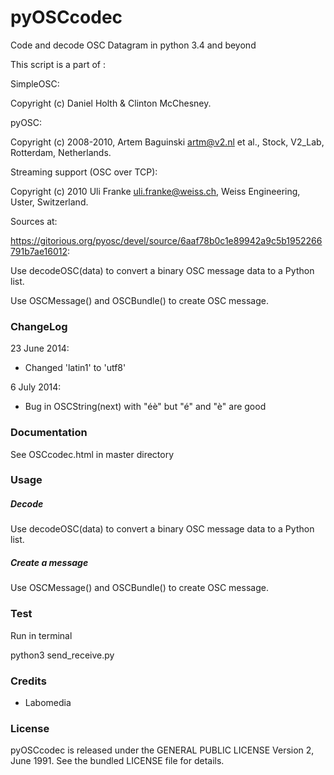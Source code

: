 pyOSCcodec
==========

Code and decode OSC Datagram in python 3.4 and beyond


This script is a part of :

SimpleOSC:

Copyright (c) Daniel Holth & Clinton McChesney.

pyOSC:

Copyright (c) 2008-2010, Artem Baguinski <artm@v2.nl> et al., Stock,
V2_Lab, Rotterdam, Netherlands.

Streaming support (OSC over TCP):

Copyright (c) 2010 Uli Franke <uli.franke@weiss.ch>, Weiss Engineering,
Uster, Switzerland.

Sources at:

https://gitorious.org/pyosc/devel/source/6aaf78b0c1e89942a9c5b1952266791b7ae16012:

Use decodeOSC(data) to convert a binary OSC message data to a Python list.

Use OSCMessage() and OSCBundle() to create OSC message.

### ChangeLog

23 June 2014:

- Changed 'latin1' to 'utf8'

6 July 2014:

- Bug in OSCString(next) with "éè" but "é" and "è" are good

### Documentation

See OSCcodec.html in master directory

### Usage

##### Decode

Use decodeOSC(data) to convert a binary OSC message data to a Python list.

##### Create a message

Use OSCMessage() and OSCBundle() to create OSC message.

### Test

Run in terminal

 python3 send_receive.py

### Credits

* Labomedia

### License

pyOSCcodec is released under the GENERAL PUBLIC LICENSE Version 2, June 1991.
See the bundled LICENSE file for details.
